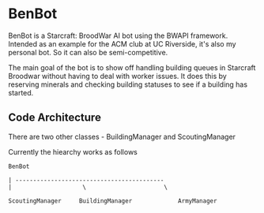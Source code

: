 BenBot
==========

BenBot is a Starcraft: BroodWar AI bot using the BWAPI framework. Intended as an example for the ACM club at UC Riverside,
it's also my personal bot. So it can also be semi-competitive.

The main goal of the bot is to show off handling building queues in Starcraft Broodwar without having to deal with
worker issues. It does this by reserving minerals and checking building statuses to see if a building has started.


Code Architecture
---------

There are two other classes - BuildingManager and ScoutingManager

Currently the hiearchy works as follows

    BenBot 
	
	| ------------------------------------------
	|                    \                      \
	
    ScoutingManager     BuildingManager             ArmyManager
	

